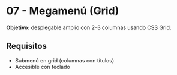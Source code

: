 # 07 - Megamenú (Grid)

**Objetivo:** desplegable amplio con 2–3 columnas usando CSS Grid.

## Requisitos
- Submenú en grid (columnas con títulos)
- Accesible con teclado

